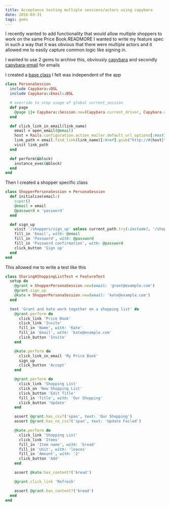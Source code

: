 ```yaml
---
title: Acceptance testing multiple sessions/actors using capybara 
date: 2016-03-31
tags: gems
---
```


I recently wanted to add functionality that would allow multiple shoppers to work on the same Price Book.READMORE 
I wanted to write my feature spec in such a way that it was obvious that there were multiple actors and it allowed me to 
easily capture common logic like signing in.

I wanted to use 2 gems to archive this, obviously [capybara](https://github.com/jnicklas/capybara) and secondly
[capybara-email](https://github.com/dockyard/capybara-email) for emails

I created a [base class](https://gist.github.com/grantspeelman/cf1a333ea187285f6adfb1b929d3b198) I felt was independent 
of the app

~~~ ruby
class PersonaSession
  include Capybara::DSL
  include Capybara::Email::DSL

  # override to stop usage of global current_session
  def page
    @page ||= Capybara::Session.new(Capybara.current_driver, Capybara.app)
  end

  def click_link_in_email(link_name)
    email = open_email(@email)
    host = Rails.configuration.action_mailer.default_url_options[:host]
    link_path = email.find_link(link_name)[:href].gsub("http://#{host}", '')
    visit link_path
  end

  def perform(&block)
    instance_exec(&block)
  end
end
~~~

Then I created a shopper specific class

~~~ ruby
class ShopperPersonaSession < PersonaSession
  def initialize(email:)
    super()
    @email = email
    @password = 'password'
  end

  def sign_up
    visit '/shoppers/sign_up' unless current_path.try(:include?, '/shoppers/sign_up')
    fill_in 'Email', with: @email
    fill_in 'Password', with: @password
    fill_in 'Password confirmation', with: @password
    click_button 'Sign up'
  end
end
~~~

This allowed me to write a test like this

~~~ ruby
class SharingAShoppingListTest < FeatureTest
  setup do
    @grant = ShopperPersonaSession.new(email: 'grant@example.com')
    @grant.sign_up
    @kate = ShopperPersonaSession.new(email: 'kate@example.com')
  end

  test 'Grant and kate work together on a shopping list' do
    @grant.perform do
      click_link 'Price Book'
      click_link 'Invite'
      fill_in 'Name', with: 'Kate'
      fill_in 'Email', with: 'kate@example.com'
      click_button 'Invite'
    end

    @kate.perform do
      click_link_in_email 'My Price Book'
      sign_up
      click_button 'Accept'
    end

    @grant.perform do
      click_link 'Shopping List'
      click_on 'New Shopping List'
      click_button 'Edit Title'
      fill_in 'Title', with: 'Our Shopping'
      click_button 'Update'
    end

    assert @grant.has_css?('span', text: 'Our Shopping')
    assert @grant.has_no_css?('span', text: 'Update Failed')

    @kate.perform do
      click_link 'Shopping List'
      click_link 'Items'
      fill_in 'Item name', with: 'bread'
      fill_in 'Unit', with: 'loaves'
      fill_in 'Amount', with: '2'
      click_button 'Add'
    end

    assert @kate.has_content?('bread')

    @grant.click_link 'Refresh'

    assert @grant.has_content?('bread')
  end
end
~~~